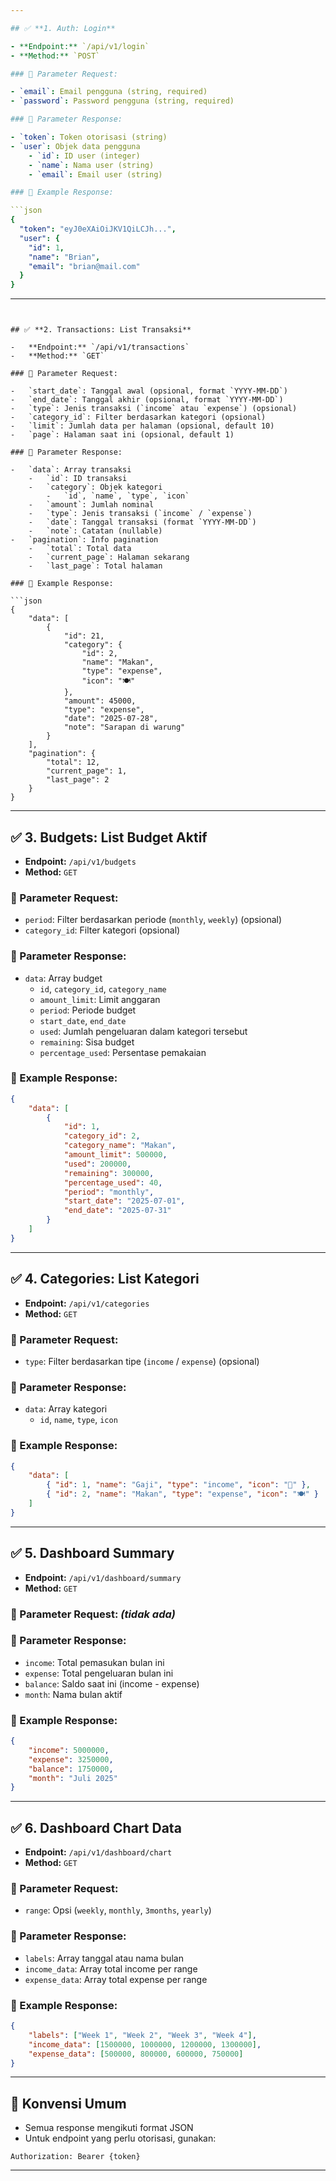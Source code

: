 ```yaml
---

## ✅ **1. Auth: Login**

- **Endpoint:** `/api/v1/login`
- **Method:** `POST`

### 🔸 Parameter Request:

- `email`: Email pengguna (string, required)
- `password`: Password pengguna (string, required)

### 🔸 Parameter Response:

- `token`: Token otorisasi (string)
- `user`: Objek data pengguna
    - `id`: ID user (integer)
    - `name`: Nama user (string)
    - `email`: Email user (string)

### 🔸 Example Response:

```json
{
  "token": "eyJ0eXAiOiJKV1QiLCJh...",
  "user": {
    "id": 1,
    "name": "Brian",
    "email": "brian@mail.com"
  }
}

```

---
```


## ✅ **2. Transactions: List Transaksi**

-   **Endpoint:** `/api/v1/transactions`
-   **Method:** `GET`

### 🔸 Parameter Request:

-   `start_date`: Tanggal awal (opsional, format `YYYY-MM-DD`)
-   `end_date`: Tanggal akhir (opsional, format `YYYY-MM-DD`)
-   `type`: Jenis transaksi (`income` atau `expense`) (opsional)
-   `category_id`: Filter berdasarkan kategori (opsional)
-   `limit`: Jumlah data per halaman (opsional, default 10)
-   `page`: Halaman saat ini (opsional, default 1)

### 🔸 Parameter Response:

-   `data`: Array transaksi
    -   `id`: ID transaksi
    -   `category`: Objek kategori
        -   `id`, `name`, `type`, `icon`
    -   `amount`: Jumlah nominal
    -   `type`: Jenis transaksi (`income` / `expense`)
    -   `date`: Tanggal transaksi (format `YYYY-MM-DD`)
    -   `note`: Catatan (nullable)
-   `pagination`: Info pagination
    -   `total`: Total data
    -   `current_page`: Halaman sekarang
    -   `last_page`: Total halaman

### 🔸 Example Response:

```json
{
    "data": [
        {
            "id": 21,
            "category": {
                "id": 2,
                "name": "Makan",
                "type": "expense",
                "icon": "🍽️"
            },
            "amount": 45000,
            "type": "expense",
            "date": "2025-07-28",
            "note": "Sarapan di warung"
        }
    ],
    "pagination": {
        "total": 12,
        "current_page": 1,
        "last_page": 2
    }
}
```

---

## ✅ **3. Budgets: List Budget Aktif**

-   **Endpoint:** `/api/v1/budgets`
-   **Method:** `GET`

### 🔸 Parameter Request:

-   `period`: Filter berdasarkan periode (`monthly`, `weekly`) (opsional)
-   `category_id`: Filter kategori (opsional)

### 🔸 Parameter Response:

-   `data`: Array budget
    -   `id`, `category_id`, `category_name`
    -   `amount_limit`: Limit anggaran
    -   `period`: Periode budget
    -   `start_date`, `end_date`
    -   `used`: Jumlah pengeluaran dalam kategori tersebut
    -   `remaining`: Sisa budget
    -   `percentage_used`: Persentase pemakaian

### 🔸 Example Response:

```json
{
    "data": [
        {
            "id": 1,
            "category_id": 2,
            "category_name": "Makan",
            "amount_limit": 500000,
            "used": 200000,
            "remaining": 300000,
            "percentage_used": 40,
            "period": "monthly",
            "start_date": "2025-07-01",
            "end_date": "2025-07-31"
        }
    ]
}
```

---

## ✅ **4. Categories: List Kategori**

-   **Endpoint:** `/api/v1/categories`
-   **Method:** `GET`

### 🔸 Parameter Request:

-   `type`: Filter berdasarkan tipe (`income` / `expense`) (opsional)

### 🔸 Parameter Response:

-   `data`: Array kategori
    -   `id`, `name`, `type`, `icon`

### 🔸 Example Response:

```json
{
    "data": [
        { "id": 1, "name": "Gaji", "type": "income", "icon": "💼" },
        { "id": 2, "name": "Makan", "type": "expense", "icon": "🍽️" }
    ]
}
```

---

## ✅ **5. Dashboard Summary**

-   **Endpoint:** `/api/v1/dashboard/summary`
-   **Method:** `GET`

### 🔸 Parameter Request: _(tidak ada)_

### 🔸 Parameter Response:

-   `income`: Total pemasukan bulan ini
-   `expense`: Total pengeluaran bulan ini
-   `balance`: Saldo saat ini (income - expense)
-   `month`: Nama bulan aktif

### 🔸 Example Response:

```json
{
    "income": 5000000,
    "expense": 3250000,
    "balance": 1750000,
    "month": "Juli 2025"
}
```

---

## ✅ **6. Dashboard Chart Data**

-   **Endpoint:** `/api/v1/dashboard/chart`
-   **Method:** `GET`

### 🔸 Parameter Request:

-   `range`: Opsi (`weekly`, `monthly`, `3months`, `yearly`)

### 🔸 Parameter Response:

-   `labels`: Array tanggal atau nama bulan
-   `income_data`: Array total income per range
-   `expense_data`: Array total expense per range

### 🔸 Example Response:

```json
{
    "labels": ["Week 1", "Week 2", "Week 3", "Week 4"],
    "income_data": [1500000, 1000000, 1200000, 1300000],
    "expense_data": [500000, 800000, 600000, 750000]
}
```

---

## 🧩 Konvensi Umum

-   Semua response mengikuti format JSON
-   Untuk endpoint yang perlu otorisasi, gunakan:

```
Authorization: Bearer {token}

```

---
